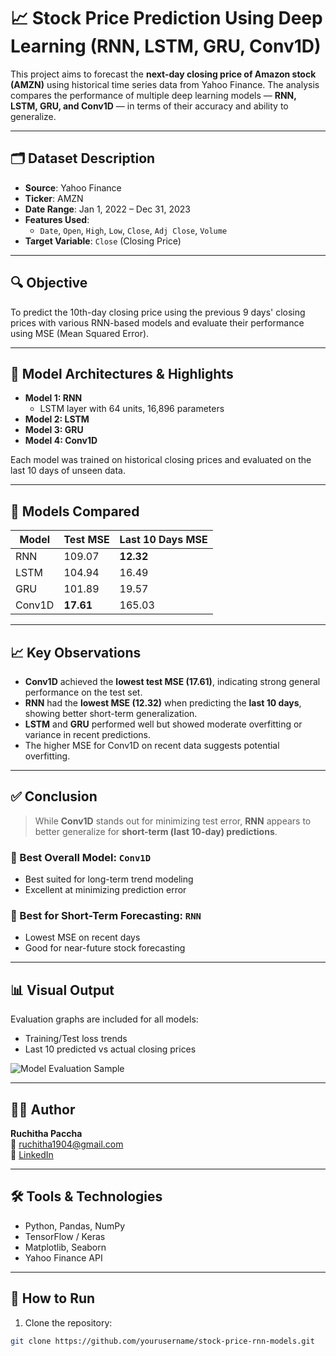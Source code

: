  # 📈 Stock Price Prediction Using Deep Learning (RNN, LSTM, GRU, Conv1D)

This project aims to forecast the **next-day closing price of Amazon stock (AMZN)** using historical time series data from Yahoo Finance. The analysis compares the performance of multiple deep learning models — **RNN, LSTM, GRU, and Conv1D** — in terms of their accuracy and ability to generalize.

---

## 🗂️ Dataset Description

- **Source**: Yahoo Finance
- **Ticker**: AMZN
- **Date Range**: Jan 1, 2022 – Dec 31, 2023
- **Features Used**:  
  - `Date`, `Open`, `High`, `Low`, `Close`, `Adj Close`, `Volume`
- **Target Variable**: `Close` (Closing Price)

---

## 🔍 Objective

To predict the 10th-day closing price using the previous 9 days' closing prices with various RNN-based models and evaluate their performance using MSE (Mean Squared Error).

---
## 🧠 Model Architectures & Highlights

- **Model 1: RNN**
  - LSTM layer with 64 units, 16,896 parameters
- **Model 2: LSTM**
- **Model 3: GRU**
- **Model 4: Conv1D**

Each model was trained on historical closing prices and evaluated on the last 10 days of unseen data.

---
## 🧠 Models Compared

| Model    | Test MSE | Last 10 Days MSE |
|----------|----------|------------------|
| RNN      | 109.07   | **12.32**        |
| LSTM     | 104.94   | 16.49            |
| GRU      | 101.89   | 19.57            |
| Conv1D   | **17.61**| 165.03           |

---

## 📈 Key Observations

- **Conv1D** achieved the **lowest test MSE (17.61)**, indicating strong general performance on the test set.
- **RNN** had the **lowest MSE (12.32)** when predicting the **last 10 days**, showing better short-term generalization.
- **LSTM** and **GRU** performed well but showed moderate overfitting or variance in recent predictions.
- The higher MSE for Conv1D on recent data suggests potential overfitting.

---

## ✅ Conclusion

> While **Conv1D** stands out for minimizing test error, **RNN** appears to better generalize for **short-term (last 10-day) predictions**.

### 📌 Best Overall Model: `Conv1D`  
- Best suited for long-term trend modeling  
- Excellent at minimizing prediction error

### 📌 Best for Short-Term Forecasting: `RNN`  
- Lowest MSE on recent days  
- Good for near-future stock forecasting

---

## 📊 Visual Output

Evaluation graphs are included for all models:
- Training/Test loss trends
- Last 10 predicted vs actual closing prices

![Model Evaluation Sample](graphs/sample-model-comparison.png) <!-- Replace with your actual file path -->

---

## 👩‍💻 Author

**Ruchitha Paccha**  
📧 ruchitha1904@gmail.com  
🔗 [LinkedIn](https://www.linkedin.com/in/ruchitha-chowdary-paccha/)

---

## 🛠️ Tools & Technologies

- Python, Pandas, NumPy
- TensorFlow / Keras
- Matplotlib, Seaborn
- Yahoo Finance API

---

## 📎 How to Run

1. Clone the repository:
```bash
git clone https://github.com/yourusername/stock-price-rnn-models.git

            

